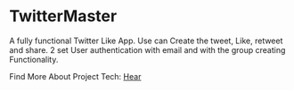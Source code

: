 # TwitterMaster
A fully functional Twitter Like App. Use can Create the tweet, Like, retweet and share. 2 set User authentication with email and with the group creating Functionality.

Find More About Project Tech: [Hear](./About.md)